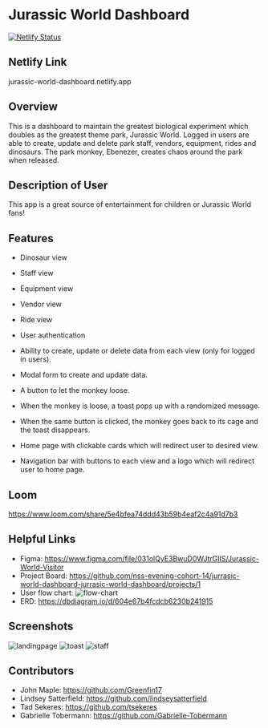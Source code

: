 # Jurassic World Dashboard 
[![Netlify Status](https://api.netlify.com/api/v1/badges/e09f24a1-a7ac-4baa-a693-5bbd56286b01/deploy-status)](https://app.netlify.com/sites/jurassic-world-dashboard/deploys)
## Netlify Link
jurassic-world-dashboard.netlify.app
## Overview 
This is a dashboard to maintain the greatest biological experiment which doubles as the greatest theme park, Jurassic World. Logged in users are able to create, update and delete park staff, vendors, equipment, rides and dinosaurs. The park monkey, Ebenezer, creates chaos around the park when released. 
## Description of User 
This app is a great source of entertainment for children or Jurassic World fans!
## Features 
- Dinosaur view
- Staff view
- Equipment view 
- Vendor view 
- Ride view 

- User authentication 
- Ability to create, update or delete data from each view (only for logged in users).
- Modal form to create and update data.
- A button to let the monkey loose. 
- When the monkey is loose, a toast pops up with a randomized message. 
- When the same button is clicked, the monkey goes back to its cage and the toast disappears. 
- Home page with clickable cards which will redirect user to desired view. 
- Navigation bar with buttons to each view and a logo which will redirect user to home page.

## Loom 
https://www.loom.com/share/5e4bfea74ddd43b59b4eaf2c4a91d7b3

## Helpful Links
- Figma: https://www.figma.com/file/031olQyE3BwuD0WJtrGIIS/Jurassic-World-Visitor
- Project Board: https://github.com/nss-evening-cohort-14/jurrasic-world-dashboard-jurrasic-world-dashboard/projects/1
- User flow chart: ![flow-chart](https://user-images.githubusercontent.com/76187279/112084938-a2856980-8b57-11eb-9b64-b77e00d96c76.png)
- ERD: https://dbdiagram.io/d/604e67b4fcdcb6230b241915
## Screenshots
![landingpage](https://user-images.githubusercontent.com/23327097/112085211-1a539400-8b58-11eb-84cd-20bbfd41e8b1.png)
![toast](https://user-images.githubusercontent.com/23327097/112085225-1f184800-8b58-11eb-9531-308af9b500da.png)
![staff](https://user-images.githubusercontent.com/23327097/112085247-29d2dd00-8b58-11eb-8d3b-de550e5e9e4c.png)

## Contributors 
- John Maple: https://github.com/Greenfin17
- Lindsey Satterfield: https://github.com/lindseysatterfield
- Tad Sekeres: https://github.com/tsekeres
- Gabrielle Tobermann: https://github.com/Gabrielle-Tobermann
